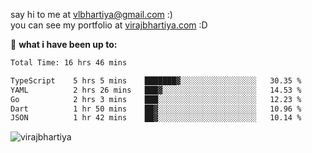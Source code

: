 say hi to me at [vlbhartiya@gmail.com](mailto:vlbhartiya@gmail.com) :)<br/>
you can see my portfolio at [virajbhartiya.com](https://virajbhartiya.com) :D<br/>


🚀 **what i have been up to:**

<!--START_SECTION:waka-->

```txt
Total Time: 16 hrs 46 mins

TypeScript    5 hrs 5 mins    ███████▓░░░░░░░░░░░░░░░░░   30.35 %
YAML          2 hrs 26 mins   ███▓░░░░░░░░░░░░░░░░░░░░░   14.53 %
Go            2 hrs 3 mins    ███░░░░░░░░░░░░░░░░░░░░░░   12.23 %
Dart          1 hr 50 mins    ██▓░░░░░░░░░░░░░░░░░░░░░░   10.96 %
JSON          1 hr 42 mins    ██▓░░░░░░░░░░░░░░░░░░░░░░   10.14 %
```

<!--END_SECTION:waka-->

<p align="left"> <img src="https://komarev.com/ghpvc/?username=virajbhartiya&color=blue" alt="virajbhartiya" /> </p>
